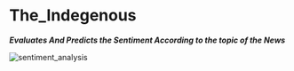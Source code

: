 # The_Indegenous

<b><i>Evaluates And Predicts the Sentiment According to the topic of the News</i></b>


![sentiment_analysis](https://user-images.githubusercontent.com/94388365/209407350-a6d1439c-552c-4054-9d49-5a4fd8b31c41.jpg)
